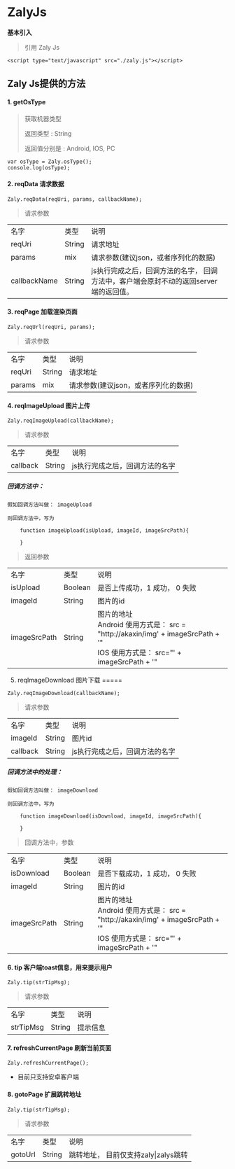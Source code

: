 ZalyJs
=====

**基本引入**

>
>  引用 Zaly Js
>


```
<script type="text/javascript" src="./zaly.js"></script>

```

Zaly Js提供的方法
----

#### 1. getOsType

>  
> 获取机器类型
> 
> 返回类型 : String 
> 
> 返回值分别是 : Android, IOS, PC

```
var osType = Zaly.osType();
console.log(osType);
```

#### 2. reqData 请求数据



```
Zaly.reqData(reqUri, params, callbackName);
```

>  
> 请求参数

<table>
<tr>
<td>名字</td>
<td>类型</td>
<td>说明</td>
</tr>
<tr>
<td> reqUri </td>
<td> String </td>
<td> 请求地址</td>
</tr>
<tr>
<td> params </td>
<td> mix </td>
<td> 请求参数(建议json，或者序列化的数据)</td>
</tr>
<tr>
<td> callbackName </td>
<td> String </td>
<td> js执行完成之后，回调方法的名字， 回调方法中，客户端会原封不动的返回server端的返回值。</td>
</tr>
</table>



#### 3. reqPage 加载渲染页面


```
Zaly.reqUrl(reqUri, params);
```

>  
> 请求参数

<table>
<tr>
<td>名字</td>
<td>类型</td>
<td>说明</td>
</tr>
<tr>
<td> reqUri </td>
<td> String </td>
<td> 请求地址</td>
</tr>
<tr>
<td> params </td>
<td> mix </td>
<td> 请求参数(建议json，或者序列化的数据)</td>
</tr>
</table>



#### 4. reqImageUpload 图片上传

```
Zaly.reqImageUpload(callbackName);

```

>  
> 请求参数

<table>
<tr>
<td>名字</td>
<td>类型</td>
<td>说明</td>
</tr>

<tr>
<td> callback </td>
<td> String </td>
<td> js执行完成之后，回调方法的名字</td>
</tr>
</table>


##### 回调方法中：

```
假如回调方法叫做： imageUpload

则回调方法中，写为

	function imageUpload(isUpload, imageId, imageSrcPath){
	
	}
```

>  
> 返回参数

<table>
<tr>
<td>名字</td>
<td>类型</td>
<td>说明</td>
</tr>

<tr>
<td> isUpload </td>
<td> Boolean </td>
<td> 是否上传成功，1 成功， 0 失败</td>
</tr>
<tr>
<td> imageId </td>
<td> String </td>
<td> 图片的id </td>
</tr>
<tr>
<td> imageSrcPath </td>
<td> String </td>
<td> 图片的地址<br/>  Android 使用方式是：
src = "http://akaxin/img' + imageSrcPath + '"
<br/>
IOS 使用方式是： src="' + imageSrcPath + '"</td>
</tr>
</table>



5. reqImageDownload 图片下载
=====


```
Zaly.reqImageDownload(callbackName);

```
>  
> 请求参数

<table>
<tr>
<td>名字</td>
<td>类型</td>
<td>说明</td>
</tr>

<tr>
<td> imageId </td>
<td> String </td>
<td> 图片id </td>
</tr>
<tr>
<td> callback </td>
<td> String </td>
<td> js执行完成之后，回调方法的名字</td>
</tr>
</table>


#####  回调方法中的处理：
```
假如回调方法叫做： imageDownload

则回调方法中，写为

	function imageDownload(isDownload, imageId, imageSrcPath){
	
	}
```

>  
> 回调方法中，参数


<table>
<tr>
<td>名字</td>
<td>类型</td>
<td>说明</td>
</tr>

<tr>
<td> isDownload </td>
<td> Boolean </td>
<td> 是否下载成功，1 成功， 0 失败</td>
</tr>
<tr>
<td> imageId </td>
<td> String </td>
<td> 图片的id </td>
</tr>
<tr>
<td> imageSrcPath </td>
<td> String </td>
<td> 图片的地址<br/>  Android 使用方式是：
src = "http://akaxin/img' + imageSrcPath + '"
<br/>
IOS 使用方式是： src="' + imageSrcPath + '"
</td>
</tr>
</table>



#### 6. tip 客户端toast信息，用来提示用户

```
Zaly.tip(strTipMsg);
```

>  
> 请求参数

<table>
<tr>
<td>名字</td>
<td>类型</td>
<td>说明</td>
</tr>
<tr>
<td> strTipMsg </td>
<td> String </td>
<td>提示信息</td>
</tr>
</table>




#### 7. refreshCurrentPage 刷新当前页面

```
Zaly.refreshCurrentPage();
```
* 目前只支持安卓客户端


#### 8. gotoPage 扩展跳转地址

```
Zaly.tip(strTipMsg);
```

>  
> 请求参数

<table>
<tr>
<td>名字</td>
<td>类型</td>
<td>说明</td>
</tr>
<tr>
<td> gotoUrl </td>
<td> String </td>
<td>跳转地址， 目前仅支持zaly|zalys跳转</td>
</tr>
</table>



